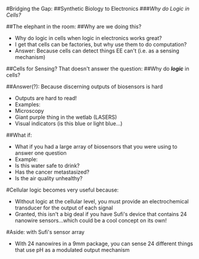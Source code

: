 #Bridging the Gap:
##Synthetic Biology to Electronics
###*Why do Logic in Cells?*



##The elephant in the room:
##Why are we doing this?
- Why do logic in cells when logic in electronics works great?
 - I get that cells can be factories, but why use them to do computation?
- Answer: Because cells can detect things EE can't (i.e. as a sensing
  mechanism)


##Cells for Sensing? 
That doesn't answer the question:
##Why do _**logic**_ in cells?


##Answer(?): Because discerning outputs of biosensors is hard
- Outputs are hard to read! 
- Examples:
 - Microscopy
 - Giant purple thing in the wetlab (LASERS)
 - Visual indicators (is this blue or light blue...)



##What if:
- What if you had a large array of biosensors that you were using to answer one
  question
- Example:
 - Is this water safe to drink?
 - Has the cancer metastasized?
 - Is the air quality unhealthy?


#Cellular logic becomes very useful because:
- Without logic at the cellular level, you must provide an electrochemical
  transducer for the output of each signal
 - Granted, this isn't a big deal if you have Sufi's device that contains 24
   nanowire sensors...which could be a cool concept on its own!



#Aside: with Sufi's sensor array
- With 24 nanowires in a 9mm package, you can sense 24 different things that
  use pH as a modulated output mechanism

